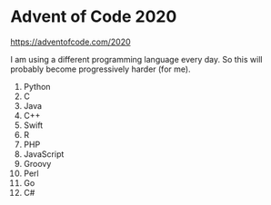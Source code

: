 # Advent of Code 2020

https://adventofcode.com/2020

I am using a different programming language every day.  So this will
probably become progressively harder (for me).

1. Python
2. C
3. Java
4. C++
5. Swift
6. R
7. PHP
8. JavaScript
9. Groovy
10. Perl
11. Go
12. C#
